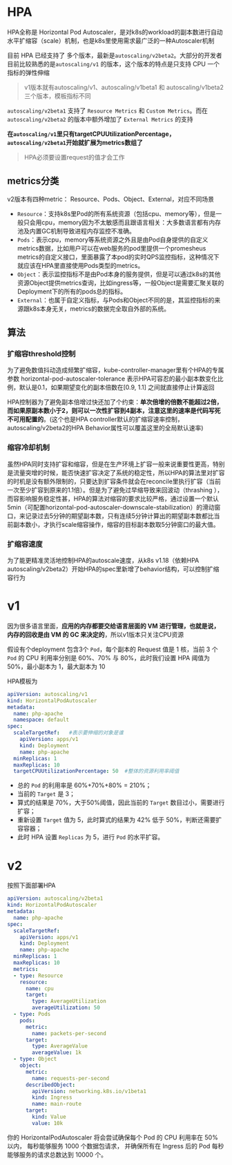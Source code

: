 # HPA

HPA全称是 Horizontal Pod Autoscaler，是对k8s的workload的副本数进行自动水平扩缩容（scale）机制，也是k8s里使用需求最广泛的一种Autoscaler机制

目前 HPA 已经支持了 多个版本，最新是`autoscaling/v2beta2`。大部分的开发者目前比较熟悉的是`autoscaling/v1` 的版本，这个版本的特点是只支持 CPU 一个指标的弹性伸缩

> v1版本就有autoscaling/v1、autoscaling/v1beta1 和 autoscaling/v1beta2三个版本，模板指标不同

`autoscaling/v2beta1` 支持了 `Resource Metrics` 和 `Custom Metrics`。而在 `autoscaling/v2beta2` 的版本中额外增加了 `External Metrics` 的支持

**在`autoscaling/v1`里只有targetCPUUtilizationPercentage，`autoscaling/v2beta1`开始就扩展为metrics数组了**

> HPA必须要设置request的值才会工作

## metrics分类

v2版本有四种metric： Resource、Pods、Object、External，对应不同场景

- `Resource`：支持k8s里Pod的所有系统资源（包括cpu、memory等），但是一般只会用cpu，memory因为不太敏感而且跟语言相关：大多数语言都有内存池及内置GC机制导致进程内存监控不准确。
- `Pods`：表示cpu，memory等系统资源之外且是由Pod自身提供的自定义metrics数据，比如用户可以在web服务的pod里提供一个promesheus metrics的自定义接口，里面暴露了本pod的实时QPS监控指标，这种情况下就应该在HPA里直接使用Pods类型的metrics。
- `Object`：表示监控指标不是由Pod本身的服务提供，但是可以通过k8s的其他资源Object提供metrics查询，比如ingress等，一般Object是需要汇聚关联的Deployment下的所有的pods总的指标。
- `External`：也属于自定义指标，与Pods和Object不同的是，其监控指标的来源跟k8s本身无关，metrics的数据完全取自外部的系统。

## 算法

### 扩缩容threshold控制

为了避免数值抖动造成频繁扩缩容，kube-controller-manager里有个HPA的专属参数 horizontal-pod-autoscaler-tolerance 表示HPA可容忍的最小副本数变化比例，默认是0.1，如果期望变化的副本倍数在[0.9, 1.1] 之间就直接停止计算返回

HPA控制器为了避免副本倍增过快还加了个约束：**单次倍增的倍数不能超过2倍，而如果原副本数小于2，则可以一次性扩容到4副本，注意这里的速率是代码写死不可用配置的**。(这个也是HPA controller默认的扩缩容速率控制，autoscaling/v2beta2的HPA Behavior属性可以覆盖这里的全局默认速率)

### 缩容冷却机制

虽然HPA同时支持扩容和缩容，但是在生产环境上扩容一般来说重要性更高，特别是流量突增的时候，能否快速扩容决定了系统的稳定性，所以HPA的算法里对扩容的时机是没有额外限制的，只要达到扩容条件就会在reconcile里执行扩容（当前一次至少扩容到原来的1.1倍）。但是为了避免过早缩导致来回波动（thrashing ），而容影响服务稳定性甚，HPA的算法对缩容的要求比较严格，通过设置一个默认5min（可配置horizontal-pod-autoscaler-downscale-stabilization）的滑动窗口，来记录过去5分钟的期望副本数，只有连续5分钟计算出的期望副本数都比当前副本数小，才执行scale缩容操作，缩容的目标副本数取5分钟窗口的最大值。

### 扩缩容速度

为了能更精准灵活地控制HPA的autoscale速度，从k8s v1.18（依赖HPA autoscaling/v2beta2）开始HPA的spec里新增了behavior结构，可以控制扩缩容行为

# v1

因为很多语言里面，**应用的内存都要交给语言层面的 VM 进行管理，也就是说，内存的回收是由 VM 的 GC 来决定的**，所以v1版本只关注CPU资源

假设有个deployment 包含3个 `Pod`，每个副本的 Request 值是 1 核，当前 3 个 `Pod` 的 CPU 利用率分别是 60%、70% 与 80%，此时我们设置 HPA 阈值为 50%，最小副本为 1，最大副本为 10

HPA模板为

```yaml
apiVersion: autoscaling/v1
kind: HorizontalPodAutoscaler
metadata:
  name: php-apache
  namespace: default
spec:
  scaleTargetRef:   #表示要伸缩的对象是谁
    apiVersion: apps/v1
    kind: Deployment
    name: php-apache
  minReplicas: 1
  maxReplicas: 10
  targetCPUUtilizationPercentage: 50  #整体的资源利用率阈值
```

- 总的 `Pod` 的利用率是 60%+70%+80% = 210%；
- 当前的 `Target` 是 3；
- 算式的结果是 70%，大于50%阈值，因此当前的 `Target` 数目过小，需要进行扩容；
- 重新设置 `Target` 值为 5，此时算式的结果为 42% 低于 50%，判断还需要扩容容器；
- 此时 HPA 设置 `Replicas` 为 5，进行 `Pod` 的水平扩容。

# v2

按照下面部署HPA

```yaml
apiVersion: autoscaling/v2beta1
kind: HorizontalPodAutoscaler
metadata:
  name: php-apache
spec:
  scaleTargetRef:
    apiVersion: apps/v1
    kind: Deployment
    name: php-apache
  minReplicas: 1
  maxReplicas: 10
  metrics:
  - type: Resource
    resource:
      name: cpu
      target:
        type: AverageUtilization
        averageUtilization: 50
  - type: Pods
    pods:
      metric:
        name: packets-per-second
      target:
        type: AverageValue
        averageValue: 1k
  - type: Object
    object:
      metric:
        name: requests-per-second
      describedObject:
        apiVersion: networking.k8s.io/v1beta1
        kind: Ingress
        name: main-route
      target:
        kind: Value
        value: 10k
```

你的 HorizontalPodAutoscaler 将会尝试确保每个 Pod 的 CPU 利用率在 50% 以内， 每秒能够服务 1000 个数据包请求， 并确保所有在 Ingress 后的 Pod 每秒能够服务的请求总数达到 10000 个。